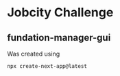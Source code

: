 # Jobcity Challenge

## fundation-manager-gui

Was created using

```
npx create-next-app@latest
```